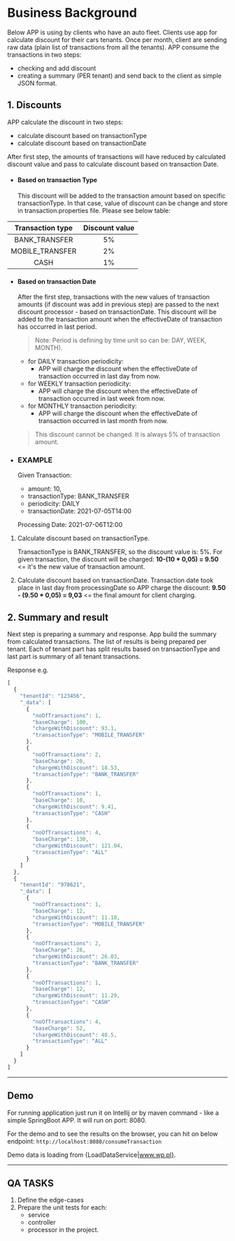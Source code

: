 # Business Background

Below APP is using by clients who have an auto fleet. 
Clients use app for calculate discount for their cars tenants. 
Once per month, client are sending raw data (plain list of transactions from all the tenants). 
APP consume the transactions in two steps: 

- checking and add discount 
- creating a summary (PER tenant) and send back to the client as simple JSON format.

## 1. Discounts
APP calculate the discount in two steps:
- calculate discount based on transactionType
- calculate discount based on transactionDate

After first step, the amounts of transactions will have reduced by calculated discount value and pass to calculate discount based on transaction Date. 

- #### Based on transaction Type
  This discount will be added to the transaction amount based on specific transactionType. 
In that case, value of discount can be change and store in transaction.properties file. 
Please see below table:

| Transaction type | Discount value |
|:----------------:|:--------------:|
| BANK_TRANSFER    |       5%       |
| MOBILE_TRANSFER  |       2%       |
| CASH             |       1%       |

- #### Based on transaction Date
  After the first step, transactions with the new values of transaction amounts (if discount was add in previous step) are passed to the next discount processor - based on transactionDate.
  This discount will be added to the transaction amount when the effectiveDate of transaction has occurred in last period.
  > Note:  Period is defining by time unit so can be: DAY, WEEK, MONTH).

    - for DAILY transaction periodicity:
        - APP will charge the discount when the effectiveDate of transaction occurred in last day from now.
    - for WEEKLY transaction periodicity:
        - APP will charge the discount when the effectiveDate of transaction occurred in last week from now.
    - for MONTHLY transaction periodicity:
        - APP will charge the discount when the effectiveDate of transaction occurred in last month from now.

  >This discount cannot be changed. It is always 5% of transaction amount.

- ### EXAMPLE
    Given Transaction:
    - amount: 10,
    - transactionType: BANK_TRANSFER
    - periodicity: DAILY
    - transactionDate: 2021-07-05T14:00 
      
    Processing Date: 2021-07-06T12:00

1. Calculate discount based on transactionType. 
    
    TransactionType is BANK_TRANSFER, so the discount value is: 5%. For given transaction, the discount will be charged: 
    **10-(10 * 0,05) = 9.50** <= it's the new value of transaction amount. 
   
2. Calculate discount based on transactionDate. 
   Transaction date took place in last day from processingDate so APP charge the discount: 
**9.50 - (9.50 * 0,05) = 9,03** <= the final amount for client charging. 
  
## 2. Summary and result
Next step is preparing a summary and response. App build the summary from calculated transactions. The list of results
is being prepared per tenant. Each of tenant part has split results based on transactionType and last part is summary of
all tenant transactions.

Response e.g.
```javascript
[
  {
    "tenantId": "123456",
    "_data": [
      {
        "noOfTransactions": 1,
        "baseCharge": 100,
        "chargeWithDiscount": 93.1,
        "transactionType": "MOBILE_TRANSFER"
      },
      {
        "noOfTransactions": 2,
        "baseCharge": 20,
        "chargeWithDiscount": 18.53,
        "transactionType": "BANK_TRANSFER"
      },
      {
        "noOfTransactions": 1,
        "baseCharge": 10,
        "chargeWithDiscount": 9.41,
        "transactionType": "CASH"
      },
      {
        "noOfTransactions": 4,
        "baseCharge": 130,
        "chargeWithDiscount": 121.04,
        "transactionType": "ALL"
      }
    ]
  },
  {
    "tenantId": "978621",
    "_data": [
      {
        "noOfTransactions": 1,
        "baseCharge": 12,
        "chargeWithDiscount": 11.18,
        "transactionType": "MOBILE_TRANSFER"
      },
      {
        "noOfTransactions": 2,
        "baseCharge": 28,
        "chargeWithDiscount": 26.03,
        "transactionType": "BANK_TRANSFER"
      },
      {
        "noOfTransactions": 1,
        "baseCharge": 12,
        "chargeWithDiscount": 11.29,
        "transactionType": "CASH"
      },
      {
        "noOfTransactions": 4,
        "baseCharge": 52,
        "chargeWithDiscount": 48.5,
        "transactionType": "ALL"
      }
    ]
  }
]
```

---

## Demo

For running application just run it on Intellij or by maven command - like a simple SpringBoot APP. It will run on port:
8080.

For the demo and to see the results on the browser, you can hit on below endpoint:
`http://localhost:8080/consumeTransaction`

Demo data is loading from {LoadDataService|www.wp.pl}.

---

## QA TASKS

1. Define the edge-cases
2. Prepare the unit tests for each:
    - service
    - controller
    - processor in the project.
